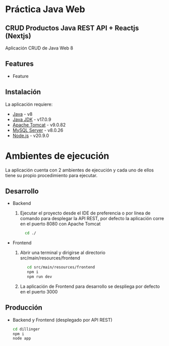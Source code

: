# Práctica Java Web
## CRUD Productos Java REST API + Reactjs (Nextjs)

Aplicación CRUD de Java Web 8

## Features

- Feature

## Instalación

La aplicación requiere:

- [Java](https://www.java.com/es/) - v8
- [Java JDK](https://www.oracle.com/mx/java/technologies/downloads/#java17) - v17.0.9
- [Apache Tomcat](https://tomcat.apache.org/download-90.cgi) - v9.0.82
- [MySQL Server](https://downloads.mysql.com/archives/installer/) - v8.0.26
- [Node.js](https://nodejs.org/) - v20.9.0

# Ambientes de ejecución
La aplicación cuenta con 2 ambientes de ejecución y cada uno de ellos tiene su propio procedimiento para ejecutar.

## Desarrollo
- Backend
    1. Ejecutar el proyecto desde el IDE de preferencia o por línea de comando para desplegar la API REST, por defecto la aplicación corre en el puerto 8080 con Apache Tomcat
    
        ```sh
          cd ./
          ```
        
- Frontend
    1. Abrir una terminal y dirigirse al directorio src/main/resources/frontend
         ```sh
            cd src/main/resources/frontend
            npm i
            npm run dev
        ```
         
    2. La aplicación de Frontend para desarrollo se despliega por defecto en el puerto 3000
       
## Producción
- Backend y Frontend (desplegado por API REST)
    ```sh
    cd dillinger
    npm i
    node app
    ```
